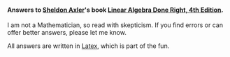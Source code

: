 #### Answers to [Sheldon Axler](https://www.axler.net/)'s book [Linear Algebra Done Right, 4th Edition](https://a.co/d/3c1bq1x).
I am not a Mathematician, so read with skepticism. If you find errors or can offer better answers, please let me know.

All answers are written in [Latex](https://www.latex-project.org/), which is part of the fun.